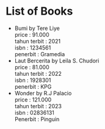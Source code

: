 # List of Books
* Bumi by Tere Liye<br>
  price : 91.000<br>
  tahun terbit : 2021<br>
  isbn : 1234561<br>
  penerbit : Gramedia<br>
* Laut Bercerita by Leila S. Chudori<br>
  price : 81.000<br>
  tahun terbit : 2022<br>
  isbn : 1928301<br>
  penerbit : KPG<br>
* Wonder by R.J Palacio<br>
  price : 121.000<br>
  tahun terbit : 2023<br>
  isbn : 02836131<br>
  Penerbit : Pinguin<br>
  
  
